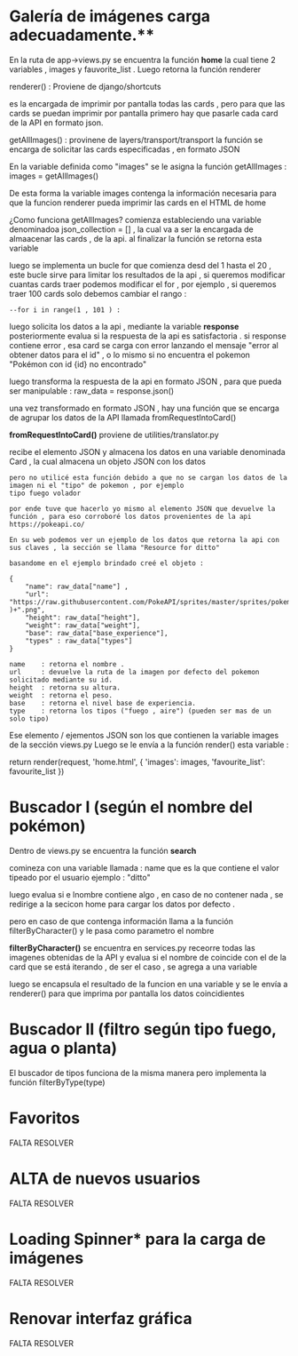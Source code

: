 # Galería de imágenes carga adecuadamente.**
 En la ruta de app->views.py
 se encuentra la función **home**
 la cual tiene 2 variables , images y fauvorite_list .
 Luego retorna la función renderer 
 
renderer() :
 Proviene de django/shortcuts

 es la encargada de imprimir por pantalla todas las cards , pero para que las cards se puedan imprimir por pantalla primero hay que pasarle cada card de la API en formato json.

getAllImages()  :
 provinene de layers/transport/transport
 la función se encarga de solicitar las cards especificadas , en formato JSON

En la variable definida como "images" se le asigna la función getAllImages : 
 images = getAllImages()

De esta forma la variable images contenga la información necesaria para que la funcion renderer pueda imprimir las cards en el HTML de home

¿Como funciona getAllImages?
comienza estableciendo una variable denominadoa json_collection = [] , la cual va a ser la encargada de almaacenar las cards , de la api.
al finalizar la función se retorna esta variable 

luego se implementa un bucle for que comienza desd del 1 hasta el 20 , este bucle sirve para limitar los resultados de la api , si queremos modificar cuantas cards traer podemos modificar el for , por ejemplo , si queremos traer 100 cards solo debemos cambiar el rango :

    --for i in range(1 , 101 ) : 

luego solicita los datos a la  api , mediante la variable **response** 
posteriormente evalua si la respuesta de la api es satisfactoria . si response contiene  error , esa card se carga con error lanzando el mensaje 
"error al obtener datos para el id" , o lo mismo si no encuentra el pokemon "Pokémon con id {id} no encontrado"

luego transforma la respuesta de la api en formato JSON , para que pueda ser manipulable : 
 raw_data = response.json()

una vez transformado en formato JSON , hay una función que se encarga de agrupar los datos de la API llamada fromRequestIntoCard()
 
 **fromRequestIntoCard()**
 proviene de utilities/translator.py 

 recibe el elemento JSON y almacena los datos en una variable denominada Card , la cual almacena un objeto JSON con los datos 

    pero no utilicé esta función debido a que no se cargan los datos de la imagen ni el "tipo" de pokemon , por ejemplo 
    tipo fuego volador

    por ende tuve que hacerlo yo mismo al elemento JSON que devuelve la función , para eso corroboré los datos provenientes de la api 
    https://pokeapi.co/

    En su web podemos ver un ejemplo de los datos que retorna la api con sus claves , la sección se llama "Resource for ditto" 

    basandome en el ejemplo brindado creé el objeto :

    {
        "name": raw_data["name"] , 
        "url": "https://raw.githubusercontent.com/PokeAPI/sprites/master/sprites/pokemon/"+str(raw_data["id"] )+".png",
        "height": raw_data["height"],
        "weight": raw_data["weight"],
        "base": raw_data["base_experience"],
        "types" : raw_data["types"]
    }

    name    : retorna el nombre .
    url     : devuelve la ruta de la imagen por defecto del pokemon solicitado mediante su id.
    height  : retorna su altura.
    weight  : retorna el peso.
    base    : retorna el nivel base de experiencia.
    type    : retorna los tipos ("fuego , aire") (pueden ser mas de un solo tipo)

Ese elemento / ejementos JSON son los que contienen la variable images de la sección views.py
Luego se le envía a la función render() esta variable :

return render(request, 'home.html', { 'images': images, 'favourite_list': favourite_list })



# Buscador I (según el nombre del pokémon)
Dentro de views.py se encuentra la función  **search**

comineza con una variable llamada : name 
que es la que  contiene el valor tipeado por el usuario ejemplo : "ditto"

luego evalua si e lnombre contiene algo , en caso de no contener nada , se redirige a la secicon home para cargar los datos
por defecto . 

pero en caso de que contenga información llama a la función filterByCharacter() y le pasa como parametro el nombre

**filterByCharacter()**
    se encuentra en services.py 
    receorre todas las imagenes obtenidas de la API y evalua si el nombre de coincide con el de la card que se está iterando , de ser el caso , se agrega a una variable 

luego se encapsula el resultado de la funcion en una variable y se le envía a renderer() para que imprima por pantalla los datos coincidientes

# Buscador II (filtro según tipo fuego, agua o planta)
 El buscador de tipos funciona de la misma manera pero implementa la función filterByType(type)


# Favoritos
 FALTA RESOLVER
# ALTA de nuevos usuarios
 FALTA RESOLVER
# Loading Spinner* para la carga de imágenes
 FALTA RESOLVER
# Renovar interfaz gráfica 
 FALTA RESOLVER